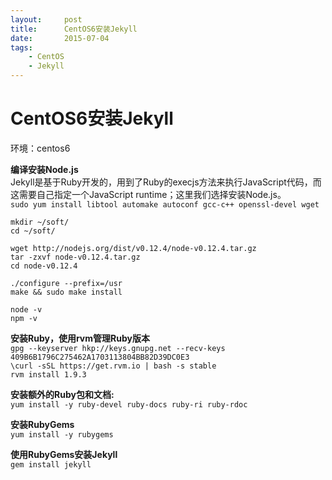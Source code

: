 ```yaml
---
layout:     post
title:      CentOS6安装Jekyll
date:       2015-07-04
tags:
    - CentOS
    - Jekyll
---
```


# CentOS6安装Jekyll


环境：centos6

**编译安装Node.js**  
Jekyll是基于Ruby开发的，用到了Ruby的execjs方法来执行JavaScript代码，而这需要自己指定一个JavaScript runtime；这里我们选择安装Node.js。  
`sudo yum install libtool automake autoconf gcc-c++ openssl-devel wget`

`mkdir ~/soft/`  
`cd ~/soft/`  

`wget http://nodejs.org/dist/v0.12.4/node-v0.12.4.tar.gz`  
`tar -zxvf node-v0.12.4.tar.gz`  
`cd node-v0.12.4`  

`./configure --prefix=/usr`  
`make && sudo make install`  

`node -v`  
`npm -v`  

**安装Ruby，使用rvm管理Ruby版本**  
`gpg --keyserver hkp://keys.gnupg.net --recv-keys 409B6B1796C275462A1703113804BB82D39DC0E3`  
`\curl -sSL https://get.rvm.io | bash -s stable`  
`rvm install 1.9.3`  

**安装额外的Ruby包和文档:**  
`yum install -y ruby-devel ruby-docs ruby-ri ruby-rdoc` 

**安装RubyGems**  
`yum install -y rubygems`  

**使用RubyGems安装Jekyll**  
`gem install jekyll`
